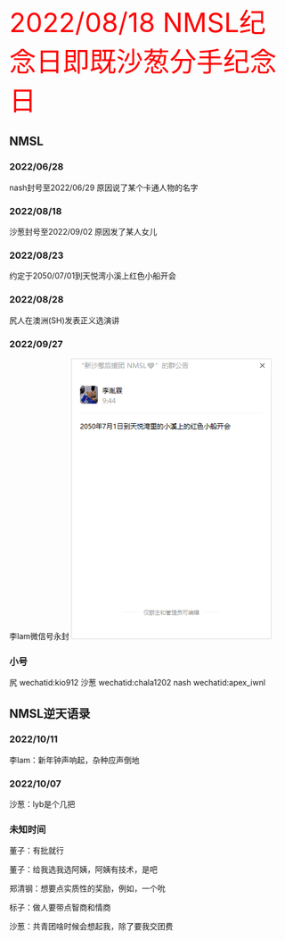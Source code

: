 <font color='red' size=10>2022/08/18 NMSL纪念日即既沙葱分手纪念日</font>

## NMSL

### 2022/06/28
nash封号至2022/06/29
原因说了某个卡通人物的名字
### 2022/08/18
沙葱封号至2022/09/02
原因发了某人女儿
### 2022/08/23
约定于2050/07/01到天悦湾小溪上红色小船开会
### 2022/08/28
尻人在澳洲(SH)发表正义选演讲
### 2022/09/27
李lam微信号永封
![image-20220823094910147](.\images\image-20220823094910147.png)

### 小号
尻
wechatid:kio912
沙葱
wechatid:chala1202
nash
wechatid:apex_iwnl

## NMSL逆天语录

### 2022/10/11

李lam：新年钟声响起，杂种应声倒地

### 2022/10/07

沙葱：lyb是个几把

### 未知时间

董子：有批就行

董子：给我选我选阿姨，阿姨有技术，是吧

郑清钢：想要点实质性的奖励，例如，一个吮

标子：做人要带点智商和情商

沙葱：共青团啥时候会想起我，除了要我交团费
